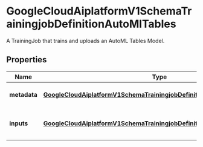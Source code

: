 

# GoogleCloudAiplatformV1SchemaTrainingjobDefinitionAutoMlTables

A TrainingJob that trains and uploads an AutoML Tables Model.

## Properties

| Name | Type | Description | Notes |
|------------ | ------------- | ------------- | -------------|
|**metadata** | [**GoogleCloudAiplatformV1SchemaTrainingjobDefinitionAutoMlTablesMetadata**](GoogleCloudAiplatformV1SchemaTrainingjobDefinitionAutoMlTablesMetadata.md) | The metadata information. |  [optional] |
|**inputs** | [**GoogleCloudAiplatformV1SchemaTrainingjobDefinitionAutoMlTablesInputs**](GoogleCloudAiplatformV1SchemaTrainingjobDefinitionAutoMlTablesInputs.md) | The input parameters of this TrainingJob. |  [optional] |



